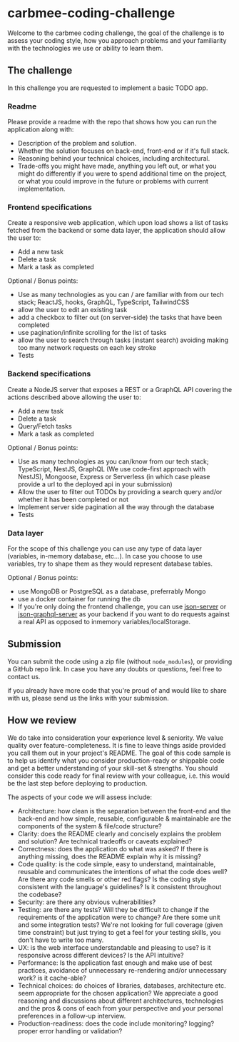 # carbmee-coding-challenge

Welcome to the carbmee coding challenge, the goal of the challenge is to assess your coding style, how you approach problems and your familiarity with the technologies we use or ability to learn them.

## The challenge

In this challenge you are requested to implement a basic TODO app.

### Readme

Please provide a readme with the repo that shows how you can run the application along with:

- Description of the problem and solution.
- Whether the solution focuses on back-end, front-end or if it's full stack.
- Reasoning behind your technical choices, including architectural.
- Trade-offs you might have made, anything you left out, or what you might do differently if you were to spend additional time on the project, or what you could improve in the future or problems with current implementation.

### Frontend specifications

Create a responsive web application, which upon load shows a list of tasks fetched from the backend or some data layer, the application should allow the user to:

- Add a new task
- Delete a task
- Mark a task as completed

Optional / Bonus points:

- Use as many technologies as you can / are familiar with from our tech stack; ReactJS, hooks, GraphQL, TypeScript, TailwindCSS
- allow the user to edit an existing task
- add a checkbox to filter out (on server-side) the tasks that have been completed
- use pagination/infinite scrolling for the list of tasks
- allow the user to search through tasks (instant search) avoiding making too many network requests on each key stroke
- Tests

### Backend specifications

Create a NodeJS server that exposes a REST or a GraphQL API covering the actions described above allowing the user to:

- Add a new task
- Delete a task
- Query/Fetch tasks
- Mark a task as completed

Optional / Bonus points:

- Use as many technologies as you can/know from our tech stack; TypeScript, NestJS, GraphQL (We use code-first approach with NestJS), Mongoose, Express or Serverless (in which case please provide a url to the deployed api in your submission)
- Allow the user to filter out TODOs by providing a search query and/or whether it has been completed or not
- Implement server side pagination all the way through the database
- Tests

### Data layer

For the scope of this challenge you can use any type of data layer (variables, in-memory database, etc...). In case you choose to use variables, try to shape them as they would represent database tables.

Optional / Bonus points:

- use MongoDB or PostgreSQL as a database, preferrably Mongo
- use a docker container for running the db
- If you're only doing the frontend challenge, you can use [json-server](https://github.com/typicode/json-server) or [json-graphql-server](https://github.com/marmelab/json-graphql-server) as your backend if you want to do requests against a real API as opposed to inmemory variables/localStorage.

## Submission

You can submit the code using a zip file (without `node_modules`), or providing a GitHub repo link. In case you have any doubts or questions, feel free to contact us.

if you already have more code that you're proud of and would like to share with us, please send us the links with your submission.

## How we review

We do take into consideration your experience level & seniority. We value quality over feature-completeness. It is fine to leave things aside provided you call them out in your project's README. The goal of this code sample is to help us identify what you consider production-ready or shippable code and get a better understanding of your skill-set & strengths. You should consider this code ready for final review with your colleague, i.e. this would be the last step before deploying to production.

The aspects of your code we will assess include:

- Architecture: how clean is the separation between the front-end and the back-end and how simple, reusable, configurable & maintainable are the components of the system & file/code structure?
- Clarity: does the README clearly and concisely explains the problem and solution? Are technical tradeoffs or caveats explained?
- Correctness: does the application do what was asked? If there is anything missing, does the README explain why it is missing?
- Code quality: is the code simple, easy to understand, maintainable, reusable and communicates the intentions of what the code does well? Are there any code smells or other red flags? Is the coding style consistent with the language's guidelines? Is it consistent throughout the codebase?
- Security: are there any obvious vulnerabilities?
- Testing: are there any tests? Will they be difficult to change if the requirements of the application were to change? Are there some unit and some integration tests?
We're not looking for full coverage (given time constraint) but just trying to get a feel for your testing skills, you don't have to write too many.
- UX: is the web interface understandable and pleasing to use? is it responsive across different devices? Is the API intuitive?
- Performance: Is the application fast enough and make use of best practices, avoidance of unnecessary re-rendering and/or unnecessary work? is it cache-able?
- Technical choices: do choices of libraries, databases, architecture etc. seem appropriate for the chosen application? We appreciate a good reasoning and discussions about different architectures, technologies and the pros & cons of each from your perspective and your personal preferences in a follow-up interview.
- Production-readiness: does the code include monitoring? logging? proper error handling or validation?